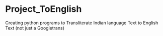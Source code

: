# Project_ToEnglish
Creating python programs to Transliterate Indian language Text to English Text (not just a Googletrans)
